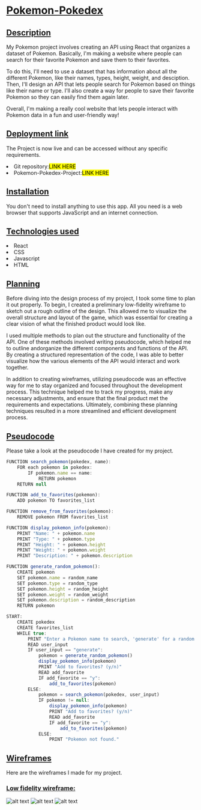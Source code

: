 # <u>Pokemon-Pokedex</u> #

## <u>Description</u> ##

My Pokemon project involves creating an API using React that organizes a dataset of Pokemon. Basically, I'm making a website where people can search for their favorite Pokemon and save them to their favorites.

To do this, I'll need to use a dataset that has information about all the different Pokemon, like their names, types, height, weight, and desciption. Then, I'll design an API that lets people search for Pokemon based on things like their name or type. I'll also create a way for people to save their favorite Pokemon so they can easily find them again later.

Overall, I'm making a really cool website that lets people interact with Pokemon data in a fun and user-friendly way!

## <u>Deployment link</u> ##

The Project is now live and can be accessed without any specific requirements.

<li>Git repository:<mark>LINK HERE</mark></li>
<li>Pokemon-Pokedex-Project:<mark>LINK HERE</mark></li>

## <u>Installation</u> ##

You don't need to install anything to use this app. All you need is a web browser that supports JavaScript and an internet connection.

## <u>Technologies used</u> ##

<li> React </li>
<li> CSS </li>
<li> Javascript </li>
<li> HTML </li>

## <u>Planning</u> ##

Before diving into the design process of my project, I took some time to plan it out properly. To begin, I created a preliminary low-fidelity wireframe to sketch out a rough outline of the design. This allowed me to visualize the overall structure and layout of the game, which was essential for creating a clear vision of what the finished product would look like.

I used multiple methods to plan out the structure and functionality of the API. One of these methods involved writing pseudocode, which helped me to outline andorganize the different components and functions of the API. By creating a structured representation of the code, I was able to better visualize how the various elements of the API would interact and work together.

In addition to creating wireframes, utilizing pseudocode was an effective way for me to stay organized and focused throughout the development process. This technique helped me to track my progress, make any necessary adjustments, and ensure that the final product met the requirements and expectations. Ultimately, combining these planning techniques resulted in a more streamlined and efficient development process.

## <u>Pseudocode</u> ##

Please take a look at the pseudocode I have created for my project.
```js
FUNCTION search_pokemon(pokedex, name):
    FOR each pokemon in pokedex:
        IF pokemon.name == name:
            RETURN pokemon
    RETURN null

FUNCTION add_to_favorites(pokemon):
    ADD pokemon TO favorites_list

FUNCTION remove_from_favorites(pokemon):
    REMOVE pokemon FROM favorites_list

FUNCTION display_pokemon_info(pokemon):
    PRINT "Name: " + pokemon.name
    PRINT "Type: " + pokemon.type
    PRINT "Height: " + pokemon.height
    PRINT "Weight: " + pokemon.weight
    PRINT "Description: " + pokemon.description

FUNCTION generate_random_pokemon():
    CREATE pokemon
    SET pokemon.name = random_name
    SET pokemon.type = random_type
    SET pokemon.height = random_height
    SET pokemon.weight = random_weight
    SET pokemon.description = random_description
    RETURN pokemon

START:
    CREATE pokedex
    CREATE favorites_list
    WHILE true:
        PRINT "Enter a Pokemon name to search, 'generate' for a random Pokemon:"
        READ user_input
        IF user_input == "generate":
            pokemon = generate_random_pokemon()
            display_pokemon_info(pokemon)
            PRINT "Add to favorites? (y/n)"
            READ add_favorite
            IF add_favorite == "y":
                add_to_favorites(pokemon)
        ELSE:
            pokemon = search_pokemon(pokedex, user_input)
            IF pokemon != null:
                display_pokemon_info(pokemon)
                PRINT "Add to favorites? (y/n)"
                READ add_favorite
                IF add_favorite == "y":
                    add_to_favorites(pokemon)
            ELSE:
                PRINT "Pokemon not found."
```

## <u>Wireframes</u> ##

Here are the wireframes I made for my project.

### <u>Low fidelity wireframe:</u> ###
![alt text](./Wireframes/Group%201.png)
![alt text](./Wireframes/Group%202.png)
![alt text](./Wireframes/Group%203.png)